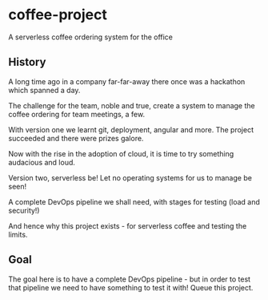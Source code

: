 # coffee-project
A serverless coffee ordering system for the office

## History
A long time ago in a company far-far-away there once was a hackathon which spanned a day.

The challenge for the team, noble and true, create a system to manage the coffee ordering for team meetings, a few.

With version one we learnt git, deployment, angular and more. The project succeeded and there were prizes galore.

Now with the rise in the adoption of cloud, it is time to try something audacious and loud.

Version two, serverless be! Let no operating systems for us to manage be seen!

A complete DevOps pipeline we shall need, with stages for testing (load and security!)

And hence why this project exists - for serverless coffee and testing the limits.

## Goal
The goal here is to have a complete DevOps pipeline - but in order to test that pipeline we need to have something to test it with!
Queue this project.
